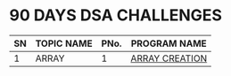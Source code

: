 <div>
    <h1> 90 DAYS DSA CHALLENGES</h1>            
    <table>
      <thead>
        <tr>
          <th>SN</th>
            <th>TOPIC NAME</th>
             <th>PNo.</th>
          <th>PROGRAM NAME</th>
        </tr>
      </thead>
      <tbody>
        <tr>
          <td>1</td>
            <td>ARRAY</td>
             <td>1</td>
          <td><a href="https://github.com/99monisha/90-DAYS-DSA-CHALLENGES/blob/master/DAY-1/array.cpp">ARRAY CREATION</a></td>
      </tr>
      </tbody>

